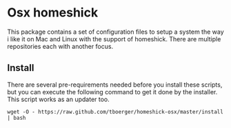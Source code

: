 Osx homeshick
=============

This package contains a set of configuration files to setup a system the
way i like it on Mac and Linux with the support of homeshick. There are 
multiple repositories each with another focus.

Install
-------

There are several pre-requirements needed before you install these scripts,
but you can execute the following command to get it done by the installer.
This script works as an updater too.

    wget -O - https://raw.github.com/tboerger/homeshick-osx/master/install | bash
